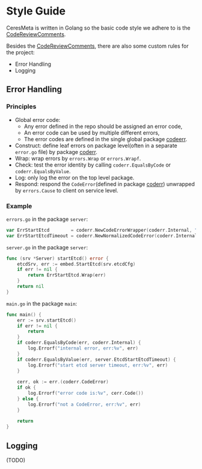 # Style Guide
CeresMeta is written in Golang so the basic code style we adhere to is the [CodeReviewComments](https://github.com/golang/go/wiki/CodeReviewComments).

Besides the [CodeReviewComments](https://github.com/golang/go/wiki/CodeReviewComments), there are also some custom rules for the project:
- Error Handling
- Logging

## Error Handling
### Principles
- Global error code:
  - Any error defined in the repo should be assigned an error code,
  - An error code can be used by multiple different errors,
  - The error codes are defined in the single global package [codeerr](https://github.com/CeresDB/ceresmeta/tree/main/pkg/coderr).
- Construct: define leaf errors on package level(often in a separate `error.go` file) by package [coderr](https://github.com/CeresDB/ceresmeta/tree/main/pkg/coderr).
- Wrap: wrap errors by `errors.Wrap` or `errors.Wrapf`.
- Check: test the error identity by calling `coderr.EqualsByCode` or `coderr.EqualsByValue`.
- Log: only log the error on the top level package.
- Respond: respond the `CodeError`(defined in package [coderr](https://github.com/CeresDB/ceresmeta/tree/main/pkg/coderr)) unwrapped by `errors.Cause` to client on service level.

### Example
`errors.go` in the package `server`:
```go
var ErrStartEtcd        = coderr.NewCodeErrorWrapper(coderr.Internal, "fail to start embed etcd")
var ErrStartEtcdTimeout = coderr.NewNormalizedCodeError(coderr.Internal, "fail to start etcd server in time")
```

`server.go` in the package `server`:
```go
func (srv *Server) startEtcd() error {
    etcdSrv, err := embed.StartEtcd(srv.etcdCfg)
    if err != nil {
        return ErrStartEtcd.Wrap(err)
    }
    return nil
}
```

`main.go` in the package `main`:
```go
func main() {
    err := srv.startEtcd()
    if err != nil {
        return 
    }
    if coderr.EqualsByCode(err, coderr.Internal) {
        log.Errorf("internal error, err:%v", err)
    }
    if coderr.EqualsByValue(err, server.EtcdStartEtcdTimeout) {
        log.Errorf("start etcd server timeout, err:%v", err)
    }
	
    cerr, ok := err.(coderr.CodeError)
    if ok {
        log.Errorf("error code is:%v", cerr.Code())	
    } else {
        log.Errorf("not a CodeError, err:%v", err)	
    }
		
    return
}
```

## Logging
(TODO)
